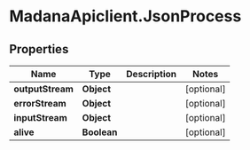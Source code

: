 # MadanaApiclient.JsonProcess

## Properties

Name | Type | Description | Notes
------------ | ------------- | ------------- | -------------
**outputStream** | **Object** |  | [optional] 
**errorStream** | **Object** |  | [optional] 
**inputStream** | **Object** |  | [optional] 
**alive** | **Boolean** |  | [optional] 


